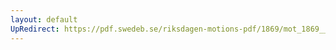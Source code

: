 ```yaml
---
layout: default
UpRedirect: https://pdf.swedeb.se/riksdagen-motions-pdf/1869/mot_1869__ak__00226/mot_1869__ak__00226_001.pdf
---
```

